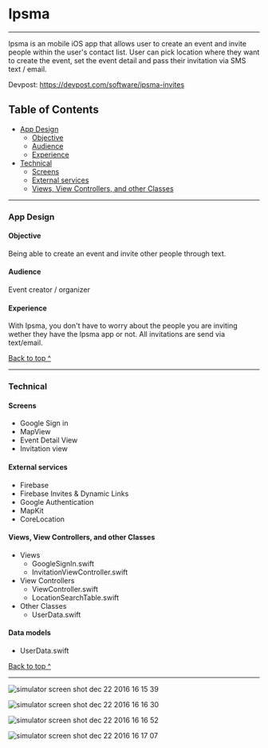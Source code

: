 # Ipsma
---
Ipsma is an mobile iOS app that allows user to create an event and invite people within the user's contact list. User can pick location where they want to create the event, set the event detail and pass their invitation via SMS text / email.

Devpost: https://devpost.com/software/ipsma-invites

## Table of Contents
  * [App Design](#app-design)
    * [Objective](#objective)
    * [Audience](#audience)
    * [Experience](#experience)
  * [Technical](#technical)
    * [Screens](#Screens)
    * [External services](#external-services)
    * [Views, View Controllers, and other Classes](#Views-View-Controllers-and-other-Classes)

---

### App Design

#### Objective
Being able to create an event and invite other people through text.

#### Audience
Event creator / organizer

#### Experience
With Ipsma, you don't have to worry about the people you are inviting wether they have the Ipsma app or not. All invitations are send via text/email.

[Back to top ^](#)

---

### Technical

#### Screens
* Google Sign in
* MapView
* Event Detail View
* Invitation view

#### External services
* Firebase
* Firebase Invites & Dynamic Links
* Google Authentication
* MapKit
* CoreLocation

#### Views, View Controllers, and other Classes
* Views
  * GoogleSignIn.swift
  * InvitationViewController.swift
* View Controllers
  * ViewController.swift
  * LocationSearchTable.swift
* Other Classes
  * UserData.swift

#### Data models
* UserData.swift

[Back to top ^](#)

---
![simulator screen shot dec 22 2016 16 15 39](https://cloud.githubusercontent.com/assets/17153572/21464886/4ddd8f1c-c940-11e6-9a1f-01a6e01a0a27.png)

![simulator screen shot dec 22 2016 16 16 30](https://cloud.githubusercontent.com/assets/17153572/21464889/642a1bc8-c940-11e6-871b-7908c5ba0d61.png)

![simulator screen shot dec 22 2016 16 16 52](https://cloud.githubusercontent.com/assets/17153572/21464891/7734a616-c940-11e6-81f5-8d5c35b7a832.png)

![simulator screen shot dec 22 2016 16 17 07](https://cloud.githubusercontent.com/assets/17153572/21464893/8a877eaa-c940-11e6-81f0-e69f9edc8644.png)
